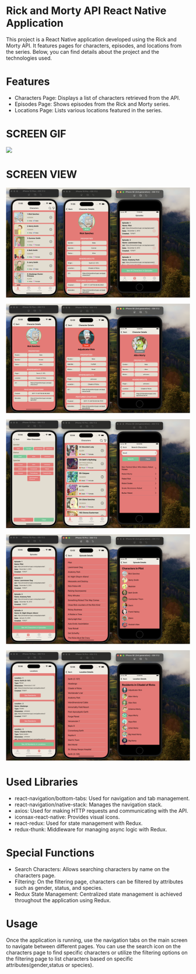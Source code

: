# Rick and Morty API React Native Application

This project is a React Native application developed using the Rick and Morty API. It features pages for characters, episodes, and locations from the series. Below, you can find details about the project and the technologies used.

# Features

- Characters Page: Displays a list of characters retrieved from the API.
- Episodes Page: Shows episodes from the Rick and Morty series.
- Locations Page: Lists various locations featured in the series.

# SCREEN GIF

![](./src/assets/rickandmorty.gif)

# SCREEN VIEW

![](./src/assets/1.png)

![](./src/assets/2.png)

![](./src/assets/3.png)

![](./src/assets/4.png)

![](./src/assets/5.png)

# Used Libraries

- react-navigation/bottom-tabs: Used for navigation and tab management.
- react-navigation/native-stack: Manages the navigation stack.
- axios: Used for making HTTP requests and communicating with the API.
- iconsax-react-native: Provides visual icons.
- react-redux: Used for state management with Redux.
- redux-thunk: Middleware for managing async logic with Redux.

# Special Functions

- Search Characters: Allows searching characters by name on the characters page.
- Filtering: On the filtering page, characters can be filtered by attributes such as gender, status, and species.
- Redux State Management: Centralized state management is achieved throughout the application using Redux.

# Usage

Once the application is running, use the navigation tabs on the main screen to navigate between different pages. You can use the search icon on the characters page to find specific characters or utilize the filtering options on the filtering page to list characters based on specific attributes(gender,status or species).
